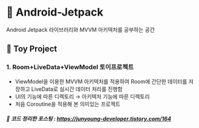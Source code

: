 # :rocket: Android-Jetpack 
Android Jetpack 라이브러리와 MVVM 아키텍처를 공부하는 공간

## :space_invader: Toy Project
### 1. Room+LiveData+ViewModel 토이프로젝트
+ ViewModel을 이용한 MVVM 아키텍처를 적용하여 Room에 간단한 데이터를 저장하고 LiveData로 실시간 데이터 처리를 진행함
+ UI의 기능에 따른 디렉토리 → 아키텍처 기능에 따른 디렉토리
+ 처음 Coroutine을 적용해 본 의미있는 프로젝트
##### :link: 코드 정리한 포스팅 : https://junyoung-developer.tistory.com/164
